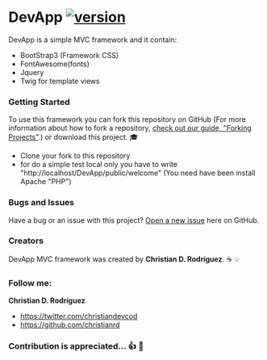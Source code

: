 DevApp [![version](https://img.shields.io/badge/version-v0.2.0-yellowgreen.svg)](https://github.com/christianrd/DevApp/releases/tag/v0.2.0)
========

DevApp is a simple MVC framework and it contain:
 - BootStrap3 (Framework CSS)
 - FontAwesome(fonts)
 - Jquery
 - Twig for template views

### Getting Started 

To use this framework you can fork this repository on GitHub (For more information about how to fork a repository, [ check out our guide, "Forking Projects"](https://help.github.com/articles/fork-a-repo/).) or download this project. :mortar_board:

- Clone your fork to this repository
- for do a simple test local only you have to write "http://localhost/DevApp/public/welcome" (You need have been install Apache "PHP")

### Bugs and Issues

Have a bug or an issue with this project? [Open a new issue](https://github.com/christianrd/DevApp/issues) here on GitHub. 

### Creators

DevApp MVC framework was created by **Christian D. Rodríguez**. :coffee: :bulb:

### Follow me:

**Christian D. Rodríguez**
* https://twitter.com/christiandevcod
* https://github.com/christianrd


### Contribution is appreciated... :+1: :sparkling_heart:
